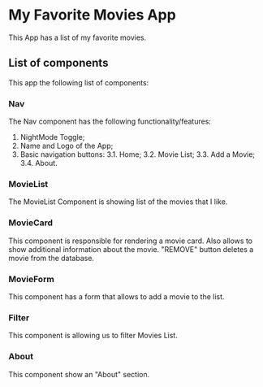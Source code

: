 # My Favorite Movies App

This App has a list of my favorite movies.

## List of components

This app the following list of components:

### Nav

The Nav component has the following functionality/features:

1. NightMode Toggle;
2. Name and Logo of the App;
3. Basic navigation buttons:
   3.1. Home;
   3.2. Movie List;
   3.3. Add a Movie;
   3.4. About.

### MovieList

The MovieList Component is showing list of the movies that I like.

### MovieCard

This component is responsible for rendering a movie card. Also allows to show additional information about the movie. "REMOVE" button deletes a movie from the database.

### MovieForm

This component has a form that allows to add a movie to the list.

### Filter

This component is allowing us to filter Movies List.

### About

This component show an "About" section.
